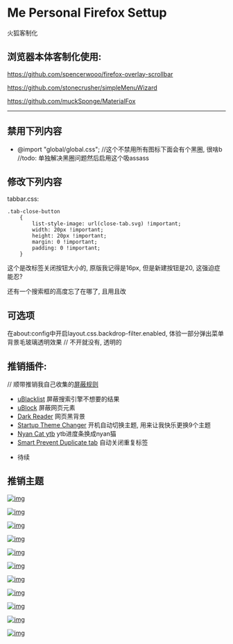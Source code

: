 # Me Personal Firefox Settup
 火狐客制化

## 浏览器本体客制化使用:

https://github.com/spencerwooo/firefox-overlay-scrollbar

https://github.com/stonecrusher/simpleMenuWizard

https://github.com/muckSponge/MaterialFox

-----

## 禁用下列内容

+ @import "global/global.css"; //这个不禁用所有图标下面会有个黑圈, 很啥b //todo: 单独解决黑圈问题然后启用这个吸assass

## 修改下列内容

tabbar.css: 

    .tab-close-button
        {
            list-style-image: url(close-tab.svg) !important;
            width: 20px !important;
            height: 20px !important;
            margin: 0 !important;
            padding: 0 !important;
        }

这个是改标签关闭按钮大小的, 原版我记得是16px, 但是新建按钮是20, 这强迫症能忍?

还有一个搜索框的高度忘了在哪了, 且用且改

## 可选项
在about:config中开启layout.css.backdrop-filter.enabled, 体验一部分弹出菜单背景毛玻璃透明效果
// 不开就没有, 透明的

## 推销插件:
// 顺带推销我自己收集的[屏蔽规则][rule]
+ [uBlacklist][1] 屏蔽搜索引擎不想要的结果 
+ [uBlock][2] 屏蔽网页元素
+ [Dark Reader][3] 网页黑背景
+ [Startup Theme Changer][4] 开机自动切换主题, 用来让我快乐更换9个主题
+ [Nyan Cat ytb][5] ytb进度条换成nyan猫
+ [Smart Prevent Duplicate tab][6] 自动关闭重复标签
- 待续

## 推销主题
[![img](https://addons.cdn.mozilla.net/user-media/version-previews/full/3860/3860093.svg?modified=1628748740 "赞美太阳")](https://addons.mozilla.org/en-US/firefox/addon/prise-the-sun-dark-souls/)

[![img](https://addons.cdn.mozilla.net/user-media/version-previews/full/3860/3860127.svg?modified=1628758537 "猫猫!")](https://addons.mozilla.org/en-US/firefox/addon/lazy-cat-theme/)

[![img](https://addons.cdn.mozilla.net/user-media/version-previews/full/3860/3860107.svg?modified=1628755709 "猫耳初音")](https://addons.mozilla.org/en-US/firefox/addon/neko-miku-theme/)

[![img](https://addons.cdn.mozilla.net/user-media/version-previews/full/3860/3860115.svg?modified=1628757024 "vtb")](https://addons.mozilla.org/en-US/firefox/addon/pekora-theme/)

[![img](https://addons.cdn.mozilla.net/user-media/version-previews/full/3860/3860113.svg?modified=1628756578 "变身初音")](https://addons.mozilla.org/en-US/firefox/addon/yet-another-mikutheme/)

[![img](https://addons.cdn.mozilla.net/user-media/version-previews/full/3860/3860109.svg?modified=1628755886 "梓喵")](https://addons.mozilla.org/en-US/firefox/addon/animated-neko-azus-theme/)

[![img](https://addons.cdn.mozilla.net/user-media/version-previews/full/3860/3860140.png?modified=1628759675 "sus")](https://addons.mozilla.org/en-US/firefox/addon/amongsus-thutheme/)

[![img](https://addons.cdn.mozilla.net/user-media/version-previews/full/3860/3860121.svg?modified=1628757483 "米其林")](https://addons.mozilla.org/en-US/firefox/addon/run-michirun-run-theme/)

[![img](https://addons.cdn.mozilla.net/user-media/version-previews/full/3860/3860132.png?modified=1628759122 "圆形nyan")](https://addons.mozilla.org/en-US/developers/addon/fat-nyan-theme/edit)

[![img](https://addons.cdn.mozilla.net/user-media/version-previews/full/3860/3860136.png?modified=1628759532 "pop nyan")](https://addons.mozilla.org/en-US/firefox/addon/pop-nyan-theme/)

[![img](https://addons.cdn.mozilla.net/user-media/version-previews/full/3860/3860139.svg?modified=1628759616 "跳舞鲨鱼")](https://addons.mozilla.org/en-US/firefox/addon/left-shark-dance-theme/)


[1]: https://addons.mozilla.org/en-US/firefox/addon/startup-theme-changer/?utm_content=addons-manager-reviews-link&utm_medium=firefox-browser&utm_source=firefox-browser
[2]: https://addons.mozilla.org/en-US/firefox/addon/ublock-origin/
[3]: https://addons.mozilla.org/en-US/firefox/addon/darkreader/
[4]: https://addons.mozilla.org/en-US/firefox/addon/startup-theme-changer/?utm_source=addons.mozilla.org&utm_medium=referral&utm_content=search
[5]: https://addons.mozilla.org/en-US/firefox/addon/nyan-cat-youtube-enhancement/?utm_source=addons.mozilla.org&utm_medium=referral&utm_content=search
[6]: https://addons.mozilla.org/en-US/firefox/addon/smart-prevent-duplicate-tabs/?utm_source=addons.mozilla.org&utm_medium=referral&utm_content=search
[rule]: https://github.com/isNijikawa/Universal-Web-Filter-rules